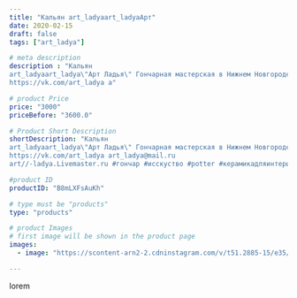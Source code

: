 ```yaml
---
title: "Кальян art_ladyaart_ladyaАрт"
date: 2020-02-15
draft: false
tags: ["art_ladya"]

# meta description
description : "Кальян
art_ladyaart_ladya\"Арт Ладья\" Гончарная мастерская в Нижнем Новгороде. Изготовление керамики и мастер//-классы по обучению. 
https://vk.com/art_ladya a"

# product Price
price: "3000"
priceBefore: "3600.0"

# Product Short Description
shortDescription: "Кальян
art_ladyaart_ladya\"Арт Ладья\" Гончарная мастерская в Нижнем Новгороде. Изготовление керамики и мастер//-классы по обучению. 
https://vk.com/art_ladya art_ladya@mail.ru 
art//-ladya.Livemaster.ru #гончар #исскуство #potter #керамикадляинтерьера #керамикаручнаяработа #гончарнаямастерская #керамиканазаказ #handmade #посудаизглины #керамика #гончарнаяпосуда #эксклюзивнаякерамика #painter #artist #tableware #decor #ceramics #pitcher #restaurant #ceramics #design #jug #ceramicarte #hookah #clay #кальян"

#product ID
productID: "B8mLXFsAuKh"

# type must be "products"
type: "products"

# product Images
# first image will be shown in the product page
images:
  - image: "https://scontent-arn2-2.cdninstagram.com/v/t51.2885-15/e35/83197341_112529340325361_1657593767902354139_n.jpg?tp=1&_nc_ht=scontent-arn2-2.cdninstagram.com&_nc_cat=105&_nc_ohc=fXhqWc1clooAX-ElU9e&ccb=7-4&oh=cf6209837fcf2a8f7e5d5eca6af6e65f&oe=6082A201&_nc_sid=86f79a&ig_cache_key=MjI0NDUzMTQyOTQ1NzQ1MzcyOQ%3D%3D.2-ccb7-4"

---
```

lorem
